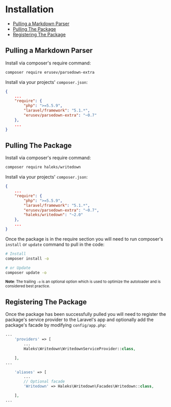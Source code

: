 # Installation

- [Pulling a Markdown Parser](#pulling-a-markdown-parser)
- [Pulling The Package](#pulling-the-package)
- [Registering The Package](#registering-the-package)

## Pulling a Markdown Parser

Install via composer's require command:
```bash
composer require erusev/parsedown-extra
```

Install via your projects' `composer.json`:
```json
{
    ...
    "require": {
        "php": ">=5.5.9",
        "laravel/framework": "5.1.*",
        "erusev/parsedown-extra": "~0.7"
    },
    ...
}
```

## Pulling The Package

Install via composer's require command:
```bash
composer require haleks/writedown
```

Install via your projects' `composer.json`:
```json
{
    ...
    "require": {
        "php": ">=5.5.9",
        "laravel/framework": "5.1.*",
        "erusev/parsedown-extra": "~0.7",
        "haleks/writedown": "~2.0"
    },
    ...
}
```

Once the package is in the require section you will need to run composer's `install` or `update` command to pull in the code:
```bash
# Install
composer install -o

# or Update
composer update -o
```
<sup>**Note**: The trailing `-o` is an optional option which is used to optimize the autoloader and is considered best practice.</sup>

## Registering The Package

Once the package has been successfully pulled you will need to register the package's service provider to the Laravel's app and optionally add the package's facade by modifying `config/app.php`:

```php
...
    'providers' => [
        ...
        Haleks\Writedown\WritedownServiceProvider::class,

    ],
...

    'aliases' => [
        ...
        // Optional facade
        'Writedown' => Haleks\Writedown\Facades\Writedown::class,

    ],
...
```
